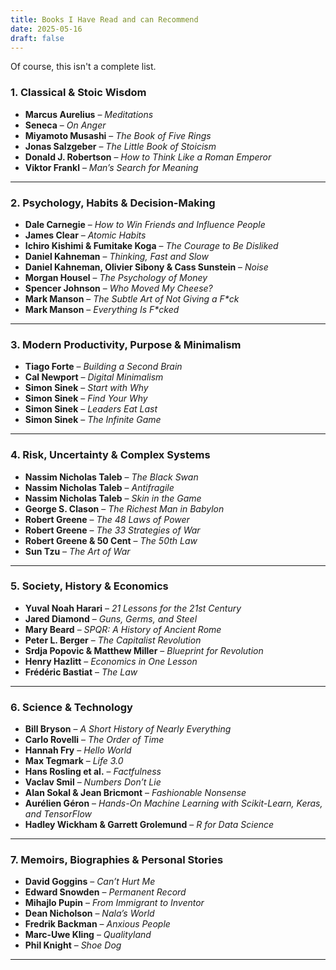 ```yaml
---
title: Books I Have Read and can Recommend
date: 2025-05-16
draft: false
---
```


Of course, this isn't a complete list.

### **1. Classical & Stoic Wisdom**

- **Marcus Aurelius** – _Meditations_  
- **Seneca** – _On Anger_  
- **Miyamoto Musashi** – _The Book of Five Rings_  
- **Jonas Salzgeber** – _The Little Book of Stoicism_  
- **Donald J. Robertson** – _How to Think Like a Roman Emperor_  
- **Viktor Frankl** – _Man’s Search for Meaning_  

---

### **2. Psychology, Habits & Decision-Making**

- **Dale Carnegie** – _How to Win Friends and Influence People_  
- **James Clear** – _Atomic Habits_  
- **Ichiro Kishimi & Fumitake Koga** – _The Courage to Be Disliked_  
- **Daniel Kahneman** – _Thinking, Fast and Slow_  
- **Daniel Kahneman, Olivier Sibony & Cass Sunstein** – _Noise_  
- **Morgan Housel** – _The Psychology of Money_  
- **Spencer Johnson** – _Who Moved My Cheese?_  
- **Mark Manson** – _The Subtle Art of Not Giving a F*ck_  
- **Mark Manson** – _Everything Is F*cked_  

---

### **3. Modern Productivity, Purpose & Minimalism**

- **Tiago Forte** – _Building a Second Brain_  
- **Cal Newport** – _Digital Minimalism_  
- **Simon Sinek** – _Start with Why_  
- **Simon Sinek** – _Find Your Why_  
- **Simon Sinek** – _Leaders Eat Last_  
- **Simon Sinek** – _The Infinite Game_  

---

### **4. Risk, Uncertainty & Complex Systems**

- **Nassim Nicholas Taleb** – _The Black Swan_  
- **Nassim Nicholas Taleb** – _Antifragile_  
- **Nassim Nicholas Taleb** – _Skin in the Game_  
- **George S. Clason** – _The Richest Man in Babylon_  
- **Robert Greene** – _The 48 Laws of Power_  
- **Robert Greene** – _The 33 Strategies of War_  
- **Robert Greene & 50 Cent** – _The 50th Law_  
- **Sun Tzu** – _The Art of War_  

---

### **5. Society, History & Economics**

- **Yuval Noah Harari** – _21 Lessons for the 21st Century_  
- **Jared Diamond** – _Guns, Germs, and Steel_  
- **Mary Beard** – _SPQR: A History of Ancient Rome_  
- **Peter L. Berger** – _The Capitalist Revolution_  
- **Srdja Popovic & Matthew Miller** – _Blueprint for Revolution_  
- **Henry Hazlitt** – _Economics in One Lesson_  
- **Frédéric Bastiat** – _The Law_  

---

### **6. Science & Technology**

- **Bill Bryson** – _A Short History of Nearly Everything_  
- **Carlo Rovelli** – _The Order of Time_  
- **Hannah Fry** – _Hello World_  
- **Max Tegmark** – _Life 3.0_  
- **Hans Rosling et al.** – _Factfulness_  
- **Vaclav Smil** – _Numbers Don’t Lie_  
- **Alan Sokal & Jean Bricmont** – _Fashionable Nonsense_  
- **Aurélien Géron** – _Hands-On Machine Learning with Scikit-Learn, Keras, and TensorFlow_  
- **Hadley Wickham & Garrett Grolemund** – _R for Data Science_  

---

### **7. Memoirs, Biographies & Personal Stories**

- **David Goggins** – _Can’t Hurt Me_  
- **Edward Snowden** – _Permanent Record_  
- **Mihajlo Pupin** – _From Immigrant to Inventor_  
- **Dean Nicholson** – _Nala’s World_  
- **Fredrik Backman** – _Anxious People_  
- **Marc-Uwe Kling** – _Qualityland_  
- **Phil Knight** – _Shoe Dog_  

---
